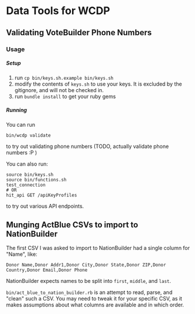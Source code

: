# Data Tools for WCDP

## Validating VoteBuilder Phone Numbers

### Usage

##### Setup

1. run `cp bin/keys.sh.example bin/keys.sh`
1. modify the contents of `keys.sh` to use your keys. It is excluded by the gitignore, and will not be checked in.
1. run `bundle install` to get your ruby gems

##### Running
You can run 

```
bin/wcdp validate
```

to try out validating phone numbers (TODO, actually validate phone numbers :P )

You can also run:

```
source bin/keys.sh
source bin/functions.sh
test_connection
# OR
hit_api GET /apiKeyProfiles
```

to try out various API endpoints.


## Munging ActBlue CSVs to import to NationBuilder

The first CSV I was asked to import to NationBuilder had a single column for "Name", like:

```
Donor Name,Donor Addr1,Donor City,Donor State,Donor ZIP,Donor Country,Donor Email,Donor Phone
```

NationBuilder expects names to be split into `first`, `middle`, and `last`.

`bin/act_blue_to_nation_builder.rb` is an attempt to read, parse, and "clean" such a CSV. You may need to tweak it for your
specific CSV, as it makes assumptions about what columns are available and in which order.
